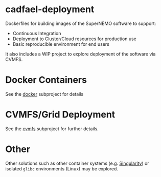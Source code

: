 # cadfael-deployment
Dockerfiles for building images of the SuperNEMO software to support:

- Continuous Integration
- Deployment to Cluster/Cloud resources for production use
- Basic reproducible environment for end users

It also includes a WIP project to explore deployment of the software
via CVMFS.

# Docker Containers
See the [docker](docker) subproject for details

# CVMFS/Grid Deployment
See the [cvmfs](cvmfs) subproject for further details.

# Other
Other solutions such as other container systems (e.g. [Singularity](http://singularity.lbl.gov/index.html)) or isolated
`glibc` environments (Linux) may be explored.

